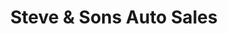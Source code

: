 ---
title: "Steve & Sons Auto Sales"
url: /happy-valley/steve-und-sons-auto-sales/
shop: Autohaus
---